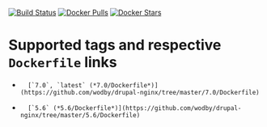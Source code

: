 [![Build Status](https://travis-ci.org/wodby/php.svg?branch=master)](https://travis-ci.org/wodby/php)
[![Docker Pulls](https://img.shields.io/docker/pulls/wodby/php.svg)](https://hub.docker.com/r/wodby/php)
[![Docker Stars](https://img.shields.io/docker/stars/wodby/php.svg)](https://hub.docker.com/r/wodby/php)

# Supported tags and respective `Dockerfile` links

-       [`7.0`, `latest` (*7.0/Dockerfile*)](https://github.com/wodby/drupal-nginx/tree/master/7.0/Dockerfile)
-       [`5.6` (*5.6/Dockerfile*)](https://github.com/wodby/drupal-nginx/tree/master/5.6/Dockerfile)
